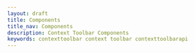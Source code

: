 ```yaml
---
layout: draft
title: Components
title_nav: Components
description: Context Toolbar Components
keywords: contexttoolbar context toolbar contexttoolbarapi
---
```




